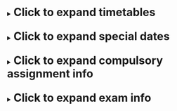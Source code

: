 <details  style="margin: 25px;">
  <summary><b style="font-size: 25px">Click to expand timetables</b></summary>


*(weeks 33 and 34 are different, see calendar / Programming II for dates)*


DANISH CLASS: 

|               | Monday    | Tuesday   | Wednesday | Thursday  | Friday    |
| ------------- | --------- | --------- | --------- | --------- | --------- |
| 08.15 - 09:00 |           | CDS – amt |           |           | CDS – rpe |
| 09.00 - 09.45 |           | CDS – amt | SDM - aup | SDM - aup | CDS - rpe |
| 10.00 - 10.45 |           | CDS – amt | SDM - aup | SDM - aup | CDS - rpe |
| 10.45 - 11.30 |           | CDS – amt | SDM - aup | SDM - aup | CDS - rpe |
| 12.00 - 12.45 | SDP – aup | SDP - aup |           |           |           |
| 12.45 - 13.30 | SDP – aup | SDP - aup |           |           |           |
| 13.45 - 14.30 | SDP – aup | SDP - aup |           |           |           |
| 14.30 - 15.15 |           |           |           |           |           |
|               |           |           |           |           |           |

INTERNATIONAL CLASS:

|               | Monday    | Tuesday   | Wednesday | Thursday  | Friday    |
| ------------- | --------- | --------- | --------- | --------- | --------- |
| 08.15 - 09:00 |           |           |           | CDS – rpe | CDS – amt |
| 09.00 - 09.45 | SDP – aup | SDP – aup |           | CDS – rpe | CDS – amt |
| 10.00 - 10.45 | SDP – aup | SDP – aup |           | CDS – rpe | CDS – amt |
| 10.45 - 11.30 | SDP – aup | SDP – aup |           | CDS – rpe | CDS – amt |
| 12.00 - 12.45 |           |           | SDM – aup | SDM - aup |           |
| 12.45 - 13.30 |           |           | SDM – aup | SDM - aup |           |
| 13.45 - 14.30 |           |           | SDM – aup | SDM - aup |           |
| 14.30 - 15.15 |           |           |           |           |           |

Details:

| ECTS points | Name                              | Lecturer                                 |
| ----------- | --------------------------------- | ---------------------------------------- |
| 10          | Programming II                    | Alex Uldahl Pedersen (aup@easv.dk)
| 10          | Systems Development II            | Alex Uldahl Pedersen (aup@easv.dk)       |
| 5           | Network (Technology II, partial)  | Anne-Mette Tønnesen (amt@easv.dk)        |
| 5           | Security (Technology II, partial) | Rasmus Guldborg Pedersen (rpe@easv.dk)   |

**Calendar links:**

Danish calendar: https://tinyurl.com/easvdanish

Danish ICS link: https://tinyurl.com/icsoutlooklink

International calendar: https://tinyurl.com/easvinternational

Intenational ICS link: https://tinyurl.com/icsoutlookint

</details>

<details  style="margin: 25px;">
  <summary><b style="font-size: 25px">Click to expand special dates</b></summary>


Mandatory deadlines in bold:

August 14th: Course start in the Innovatorium at 9 o'clock

October 16th -> 22nd (Week 42) Holiday, no scheduled lectures

October-November (exact date unknown): Presentation of elective courses for 5th semester

October-November (exact date unknown): Special visitor: Daniel Schrøder from Webitall. 

**November 13th: Deadline for picking electives for 4th semester.**

(Unknown: Special deadline for students taking 4th semester abroad)

**November 13th (week 46): Exam project start. Groups and project descriptions must be approved by this date.**

**December 22nd: Submit exam project on Wiseflow.**

**January 2024: Exams**

February 2024: Start of 4th semester

---

Be sure to also check calendar links:

Danish calendar: https://tinyurl.com/easvdanish

Danish ICS link: https://tinyurl.com/icsoutlooklink

International calendar: https://tinyurl.com/easvinternational

Intenational ICS link: https://tinyurl.com/icsoutlookint


</details>

<details  style="margin: 25px;">
  <summary><b style="font-size: 25px">Click to expand compulsory assignment info</b></summary>
  Compulsory assignment starts week 41.

  Your solution must be accepted by semester coordinator Alex Uldahl Pedersen in order to attend the exam.

See Programming II (or the course git repository) for assignment details.
  </details>


<details  style="margin: 25px;">
  <summary><b style="font-size: 25px">Click to expand exam info</b></summary>

  
### 1. Introduction
The project is an interdisciplinary software development project involving essential parts of the curriculum for this semester, including topics from all three subjects taught on the semester: Programming II, Systems Development II and Technology II *(except for CDS Networking, which is examined independently using a multiple choice test prior to this)*. Briefly explained, you should develop a distributed web-based application and write a report documenting the product and the process. 

The project can be accomplished in cooperation with an external partner – a private enterprise, a public institution, a club/association etc. The project group could choose to establish its own enterprise and ‘cooperate’ with it. Alternatively, the project can be made up by the group.

The group is responsible for formulating a project definition consisting of a problem definition and general requirements for the project. Maybe your partner has a well-defined project. If not, it is up to you to define it in cooperation with your partner. These activities take place in a pre-project. The project definition must be approved by the teachers at the end of the pre-project period (see semester special dates).

### 2. Practical information
The group size must not exceed 4. Any exception to this requirement must be approved by the semester coordinator, Alex Uldahl Pedersen.

The important dates regarding the exam will be in the semester special dates.

### 3. Pre-Project
In the pre-project you must outline a project definition that clarifies purpose, functionality and other important requirements and constraints of your project. This project definition must be approved before the full-time project period begins. (There will be no teaching in the courses Programming II and Systems Development II from weeks 46 and onwards, since this time is exclusively dedicated towards the exam project).


### 4. Requirements – process, product and security
As a general guideline, the project should involve essential parts of the semester curriculum for the relevant courses. More specific requirements to the process, product and security are described below.

#### 4.1 The process (Systems Development)
You are required to use a development practices covered during this course. This involves:
- Making a pipeline with Github Actions to automate relevant processes like testing
- You must produce tests that are relevant to your solution using one or more testing tools and practices covered during the semester
- Having a git branching strategy and following this during development
- Using a development methodology (like a variant of Agile, such as Extreme Programming or Scrum)

#### 4.2 The product (Programming)
- The solution must be a distributed application, consisting of 2 (or more) independent applications.
    - You must produce an Angular application.
    - You must produce a .NET backend
    - You must communicate with a relational database from your .NET application
    - You must facilitate communication between client and server using HTTP
    - You must have a non-trivial/generic domain model with relevant business logic

#### 4.3 The security (Technology II security + virtualization)
- The solution should include user authentication with secure password storage and access control.
Furthermore, security measures with focus on preventing the most common categories of vulnerabilities (OWASP Top 10) must be explicitly documented in the report.




### 5. Exam
There are two exams in January 2023

Exam in the subjects Programming II and Technology II
Exam in the subject Systems Development II
Both exams are based on the same interdisciplinary software development project, which was described in the previous chapters. The examination procedure for each of these exams is described below.

A report must be written and submitted along with the projects source code to Wiseflow.

The report must as a minimum include:

- Cover page with project title
- Table of contents
- Introduction
- Project definition for the project as a whole
- The product and security part
    - System overview & Architecture
    - Solution implementation
    - Security measures (OWASP top 10)
- The systems development part
    - Applied development methodologies
    - Branching strategy
    - Software tests
    - CI/CD pipeline
Conclusion
Bibliography
Appendices

The report must not exceed 24.000 characters including spaces and footnotes.

#### 5.1 Procedure for the exam in the subjects Programming II and Technology II
This exam is an internal individual oral exam based on the SDP and CDS parts of the interdisciplinary project. It has a total duration of 30 minutes (incl. evaluation and communication of grade).

The student presents a central topic of the project the first 10 minutes. The presentation should include demonstration of code. The presentation is followed by an examination dialogue (15 minutes) where all topics from the subjects SDP and CDS may be involved.

A single grade will be given based on a general assessment of the SDP and CDS part of the project and the oral performance during the examination.

#### 5.2 Procedure for the exam in the subject Systems Development
This exam is an internal individual oral exam based on the Systems Development part of the interdisciplinary project. It has a total duration of 20 minutes (incl. evaluation and communication of grade).

The student presents central topics of the project the first 10 minutes. The presentation is followed by an examination dialogue (5 minutes) where all topics from the subject may be involved.

A single grade will be given based on a general assessment of the project and the oral performance during the examination.

</detalis>